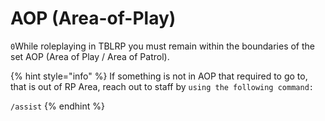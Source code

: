 # AOP (Area-of-Play)







`0`While roleplaying in TBLRP you must remain within the boundaries of the set AOP (Area of Play / Area of Patrol).

{% hint style="info" %}
If something is not in AOP that required to go to, that is out of RP Area, reach out to staff by `using the following command:`

`/assist`
{% endhint %}






